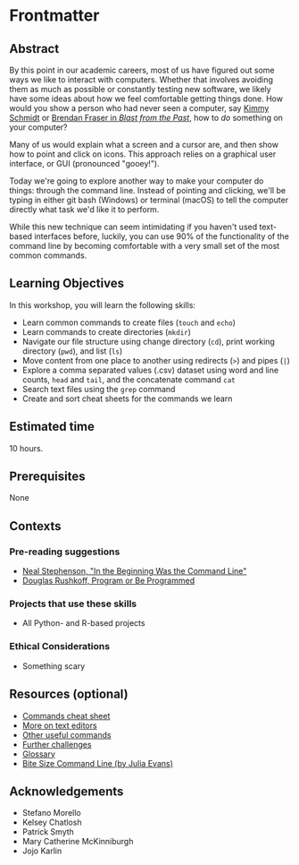 # Frontmatter

## Abstract

By this point in our academic careers, most of us have figured out some ways we like to interact with computers. Whether that involves avoiding them as much as possible or constantly testing new software, we likely have some ideas about how we feel comfortable getting things done. How would you show a person who had never seen a computer, say [Kimmy Schmidt](https://youtu.be/LIdFa1qLgNQ) or [Brendan Fraser in *Blast from the Past*](https://youtu.be/Xq29uTtKW4M), how to *do* something on your computer?

Many of us would explain what a screen and a cursor are, and then show how to point and click on icons. This approach relies on a graphical user interface, or GUI (pronounced "gooey!").

Today we're going to explore another way to make your computer do things: through the command line. Instead of pointing and clicking, we'll be typing in either git bash (Windows) or terminal (macOS) to tell the computer directly what task we'd like it to perform.

While this new technique can seem intimidating if you haven't used text-based interfaces before, luckily, you can use 90% of the functionality of the command line by becoming comfortable with a very small set of the most common commands.

## Learning Objectives

In this workshop, you will learn the following skills:

- Learn common commands to create files (`touch` and `echo`)
- Learn commands to create directories (`mkdir`)
- Navigate our file structure using change directory (`cd`), print working directory (`pwd`), and list (`ls`)
- Move content from one place to another using redirects (`>`) and pipes (`|`)
- Explore a comma separated values (.csv) dataset using word and line counts, `head` and `tail`, and the concatenate command `cat`
- Search text files using the `grep` command
- Create and sort cheat sheets for the commands we learn

## Estimated time

10 hours.

## Prerequisites

None

## Contexts

### Pre-reading suggestions

- [Neal Stephenson, "In the Beginning Was the Command Line"](http://cristal.inria.fr/~weis/info/commandline.html)
- [Douglas Rushkoff, Program or Be Programmed](https://rushkoff.com/books/program-or-be-programmed/)

### Projects that use these skills

- All Python- and R-based projects

### Ethical Considerations

- Something scary

## Resources (optional)

- [Commands cheat sheet](sections/12-commands.md)  
- [More on text editors](sections/13-text-editors-ides.md)  
- [Other useful commands](sections/14-other-commands.md)  
- [Further challenges](sections/15-challenges.md)  
- [Glossary](https://github.com/DHRI-Curriculum/glossary/blob/master/sections/command-line.md)
- [Bite Size Command Line (by Julia Evans)](https://jvns.ca/blog/2018/08/05/new-zine--bite-size-command-line/)

## Acknowledgements

- Stefano Morello
- Kelsey Chatlosh
- Patrick Smyth 
- Mary Catherine McKinniburgh 
- Jojo Karlin